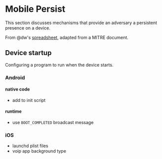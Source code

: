 # Mobile Persist

This section discusses mechanisms that provide an adversary a persistent presence on a device.

From @dw's [spreadsheet](https://docs.google.com/spreadsheets/d/1_LU0FG2unZpIwQsjXIhqi8TF-uYul0PYQOEctvICXyI/edit#gid=1944709954), adapted from a MITRE document.

## Device startup

Configuring a program to run when the device starts.

### Android

#### native code
- add to init script

#### runtime
- use `BOOT_COMPLETED` broadcast message

### iOS
- launchd plist files
- voip app background type

